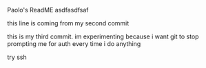 Paolo's ReadME
asdfasdfsaf


this line is coming from my second commit

this is my third commit. im experimenting because i want git to stop prompting me for auth every time i do anything

try ssh
